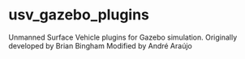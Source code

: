# usv_gazebo_plugins
Unmanned Surface Vehicle plugins for Gazebo simulation.
Originally developed by Brian Bingham
Modified by André Araújo
